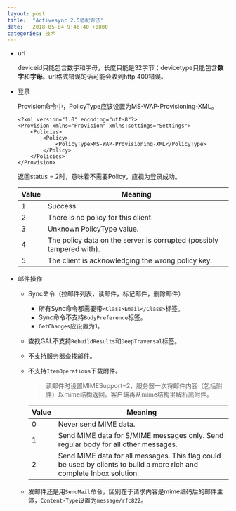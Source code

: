 ```yaml
---
layout: post
title:  "Activesync 2.5适配方法"
date:   2018-05-04 9:46:40 +0800
categories: 技术
---
```


* url
    
    deviceid只能包含数字和字母，长度只能是32字节；devicetype只能包含**数字**和**字母**。url格式错误的话可能会收到http 400错误。
    
* 登录
    
    Provision命令中，PolicyType应该设置为MS-WAP-Provisioning-XML。

    ``` 
    <?xml version="1.0" encoding="utf-8"?>
    <Provision xmlns="Provision" xmlns:settings="Settings">
        <Policies>
            <Policy>
                <PolicyType>MS-WAP-Provisioning-XML</PolicyType>
            </Policy>
        </Policies>
    </Provision>
    ```
    返回status = 2时，意味着不需要Policy，应视为登录成功。
    
    |  Value | Meaning |
    | --- | --- |
    | 1 | Success. |
    | 2 | There is no policy for this client. |
    | 3 | Unknown PolicyType value. |
    | 4 | The policy data on the server is corrupted (possibly tampered with). |
    | 5 | The client is acknowledging the wrong policy key. |

* 邮件操作
    - Sync命令（拉邮件列表，读邮件，标记邮件，删除邮件）
        - 所有Sync命令都需要带`<Class>Email</Class>`标签。
        - Sync命令不支持`BodyPreference`标签。
        - `GetChanges`应设置为1。
    - 查找GAL不支持`RebuildResults`和`DeepTraversal`标签。
    - 不支持服务器查找邮件。
    - 不支持`ItemOperations`下载附件。

        >读邮件时设置MIMESupport=2，服务器一次将邮件内容（包括附件）以mime结构返回。客户端再从mime结构里解析出附件。
        
        |  Value | Meaning |
        | --- | --- |
        | 0 | Never send MIME data. |
        | 1 | Send MIME data for S/MIME messages only. Send regular body for all other messages. |
        | 2 | Send MIME data for all messages. This flag could be used by clients to build a more rich and complete Inbox solution. |

    - 发邮件还是用`SendMail`命令，区别在于请求内容是mime编码后的邮件主体，`Content-Type`设置为`message/rfc822`。


